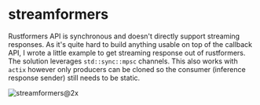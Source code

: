 # streamformers

Rustformers API is synchronous and doesn't directly support streaming responses. As it's quite hard to build anything usable on top of the callback API, I wrote a little example to get streaming response out of rustformers. The solution leverages `std::sync::mpsc` channels. This also works with `actix` however only producers can be cloned so the consumer (inference response sender) still needs to be static.

![streamformers@2x](https://github.com/tauseefk/streamformers/assets/11029896/876368b8-3dde-48c7-b478-8144579a8c34)
